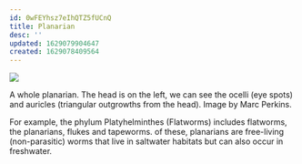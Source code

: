 ```yaml
---
id: 0wFEYhsz7eIhQTZ5fUCnQ
title: Planarian
desc: ''
updated: 1629079904647
created: 1629078409564
---
```

![](/assets/images/2021-08-16-12-09-32.png)

A whole planarian. The head is on the left, we can see the ocelli (eye spots) and auricles (triangular outgrowths from the head). Image by Marc Perkins.

For example, the phylum Platyhelminthes (Flatworms) includes flatworms, the planarians, flukes and tapeworms. of these, planarians are free-living (non-parasitic) worms that live in saltwater habitats but can also occur in freshwater.